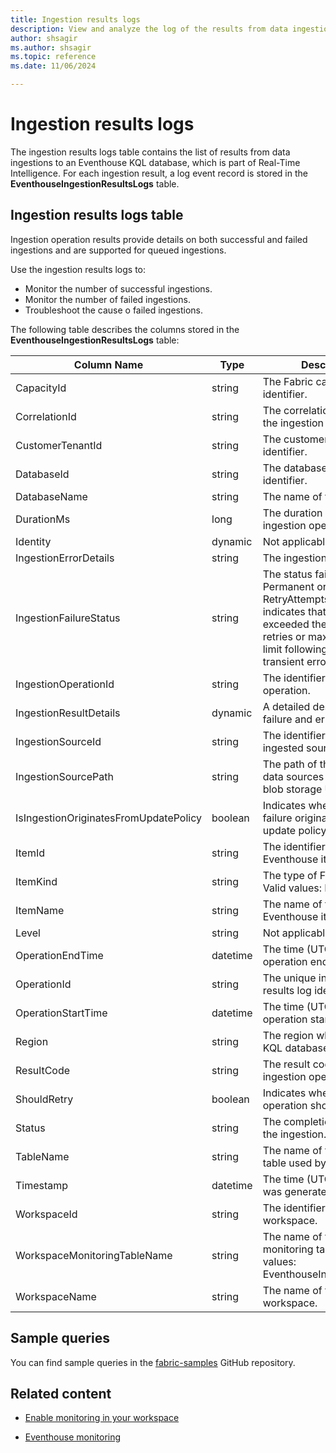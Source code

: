```yaml
---
title: Ingestion results logs
description: View and analyze the log of the results from data ingestions to an Eventhouse KQL database within Real-Time Intelligence.
author: shsagir
ms.author: shsagir
ms.topic: reference
ms.date: 11/06/2024

---
```


# Ingestion results logs

The ingestion results logs table contains the list of results from data ingestions to an Eventhouse KQL database, which is part of Real-Time Intelligence. For each ingestion result, a log event record is stored in the **EventhouseIngestionResultsLogs** table.

## Ingestion results logs table

Ingestion operation results provide details on both successful and failed ingestions and are supported for queued ingestions.

Use the ingestion results logs to:

* Monitor the number of successful ingestions.
* Monitor the number of failed ingestions.
* Troubleshoot the cause o failed ingestions.

The following table describes the columns stored in the **EventhouseIngestionResultsLogs** table:

| Column Name | Type | Description |
|--|--|--|
| CapacityId | string | The Fabric capacity identifier. |
| CorrelationId | string | The correlation identifier of the ingestion operation. |
| CustomerTenantId | string | The customer tenant identifier. |
| DatabaseId | string | The database unique identifier. |
| DatabaseName | string | The name of the database. |
| DurationMs | long | The duration of the ingestion operation (ms). |
| Identity | dynamic | Not applicable. |
| IngestionErrorDetails | string | The ingestion error details. |
| IngestionFailureStatus | string | The status failure. Permanent or RetryAttemptsExceeded indicates that the operation exceeded the maximum retries or maximum time limit following a recurring transient error. |
| IngestionOperationId | string | The identifier for the ingest operation. |
| IngestionResultDetails | dynamic | A detailed description of the failure and error message. |
| IngestionSourceId | string | The identifier for the ingested source. |
| IngestionSourcePath | string | The path of the ingestion data sources or the Azure blob storage URI. |
| IsIngestionOriginatesFromUpdatePolicy | boolean | Indicates whether the failure originated from an update policy. |
| ItemId | string | The identifier of the Fabric Eventhouse item. |
| ItemKind | string | The type of Fabric item. Valid values: Eventhouse. |
| ItemName | string | The name of the Fabric Eventhouse item. |
| Level | string | Not applicable. |
| OperationEndTime | datetime | The time (UTC) the operation ended. |
| OperationId | string | The unique ingestion results log identifier. |
| OperationStartTime | datetime | The time (UTC) the operation started. |
| Region | string | The region where the Fabric KQL database is located. |
| ResultCode | string | The result code of the ingestion operation. |
| ShouldRetry | boolean | Indicates whether the operation should be retried. |
| Status | string | The completion status of the ingestion. |
| TableName | string | The name of the destination table used by the ingestion. |
| Timestamp | datetime | The time (UTC) the event was generated. |
| WorkspaceId | string | The identifier of the workspace. |
| WorkspaceMonitoringTableName | string | The name of the workspace monitoring table. Valid values:  EventhouseIngestionResults |
| WorkspaceName | string | The name of the workspace. |

## Sample queries

You can find sample queries in the [fabric-samples](https://github.com/microsoft/fabric-samples) GitHub repository.

## Related content

* [Enable monitoring in your workspace](../get-started/enable-workspace-monitoring.md)

* [Eventhouse monitoring](monitor-eventhouse.md)
